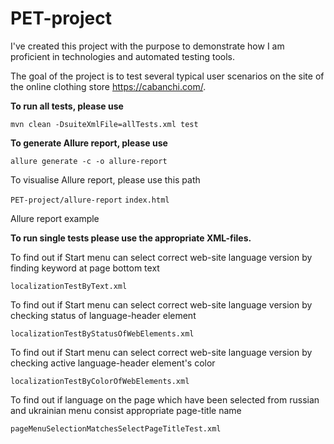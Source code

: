 # PET-project

I've created this project with the purpose to demonstrate how I am proficient in technologies and automated testing tools.
 
 The goal of the project is to test several typical user scenarios on the site of the online clothing store https://cabanchi.com/.

 **To run all tests, please use**
 
 ```mvn clean -DsuiteXmlFile=allTests.xml test```
 
 **To generate Allure report, please use** 
 
 ```allure generate -c -o allure-report```
 
 To visualise Allure report, please use this path
 
 ```PET-project/allure-report```
 ```index.html```
 
 Allure report example
 
 **To run single tests please use the appropriate XML-files.** 


 To find out if Start menu can select correct web-site language version by finding keyword at page bottom text

 ```localizationTestByText.xml ```

 To find out if Start menu can select correct web-site language version by checking status of language-header element

 ```localizationTestByStatusOfWebElements.xml ```

 To find out if Start menu can select correct web-site language version by checking active language-header element's color
 
  ```localizationTestByColorOfWebElements.xml ```

 To find out if language on the page which have been selected from russian and ukrainian menu consist appropriate page-title name

 ```pageMenuSelectionMatchesSelectPageTitleTest.xml ```
